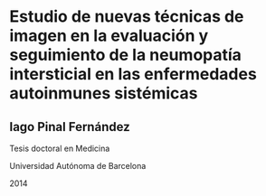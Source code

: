 # Estudio de nuevas técnicas de imagen en la evaluación y seguimiento de la neumopatía intersticial en las enfermedades autoinmunes sistémicas

## Iago Pinal Fernández

Tesis doctoral en Medicina

Universidad Autónoma de Barcelona

2014

